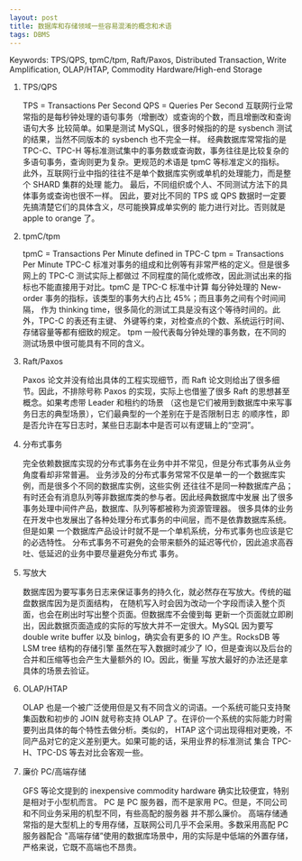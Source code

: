 ```yaml
---
layout: post
title: 数据库和存储领域一些容易混淆的概念和术语
tags: DBMS
---
```


Keywords: TPS/QPS, tpmC/tpm, Raft/Paxos, Distributed Transaction, Write Amplification, OLAP/HTAP, Commodity Hardware/High-end Storage

1.  TPS/QPS
    
    TPS = Transactions Per Second
    QPS = Queries Per Second
    互联网行业常常指的是每秒钟处理的语句事务（增删改）或查询的个数，而且增删改和查询语句大多
    比较简单。如果是测试 MySQL，很多时候指的的是 sysbench 测试的结果，当然不同版本的 
    sysbench 也不完全一样。
    经典数据库常常指的是 TPC-C、TPC-H 等标准测试集中的事务数或查询数，事务往往是比较复杂的
    多语句事务，查询则更为复杂。更规范的术语是 tpmC 等标准定义的指标。
    此外，互联网行业中指的往往不是单个数据库实例或单机的处理能力，而是整个 SHARD 集群的处理
    能力。
    最后，不同组织或个人、不同测试方法下的具体事务或查询也很不一样。
    因此，要对比不同的 TPS 或 QPS 数据时一定要先搞清楚它们的具体含义，尽可能换算成单实例的
    能力进行对比。否则就是 apple to orange 了。

2.  tpmC/tpm
    
    tpmC = Transactions Per Minute defined in TPC-C
    tpm = Transactions Per Minute
    TPC-C 标准对事务的组成和比例等有非常严格的定义。但是很多网上的 TPC-C 测试实际上都做过
    不同程度的简化或修改，因此测试出来的指标也不能直接用于对比。tpmC 是 TPC-C 标准中计算
    每分钟处理的 New-order 事务的指标，该类型的事务大约占比 45%；而且事务之间有个时间间隔，
    作为 thinking time，很多简化的测试工具是没有这个等待时间的。此外，TPC-C 的表还有主键、
    外键等约束，对检查点的个数、系统运行时间、存储容量等都有细致的规定。
    tpm 一般代表每分钟处理的事务数，在不同的测试场景中很可能具有不同的含义。

3.  Raft/Paxos
    
    Paxos 论文并没有给出具体的工程实现细节，而 Raft 论文则给出了很多细节。因此，不排除号称
    Paxos 的实现，实际上也借鉴了很多 Raft 的思想甚至概念。如果考虑带 Leader 和租约的场景
    （这也是它们被用到数据库中来写事务日志的典型场景），它们最典型的一个差别在于是否限制日志
    的顺序性，即是否允许在写日志时，某些日志副本中是否可以有逻辑上的“空洞”。

4.  分布式事务
    
    完全依赖数据库实现的分布式事务在业务中并不常见，但是分布式事务从业务角度看却非常普遍。
    业务涉及的分布式事务常常不仅是单一的一个数据库实例，而是很多个不同的数据库实例，这些实例
    还往往不是同一种数据库产品；有时还会有消息队列等非数据库类的参与者。因此经典数据库中发展
    出了很多事务处理中间件产品，数据库、队列等都被称为资源管理器。
    很多具体的业务在开发中也发展出了各种处理分布式事务的中间层，而不是依靠数据库系统。但是如果
    一个数据库产品设计时就不是一个单机系统，分布式事务也应该是它的必选特性。
    分布式事务不可避免的会带来额外的延迟等代价，因此追求高吞吐、低延迟的业务中要尽量避免分布式
    事务。

5.  写放大
    
    数据库因为要写事务日志来保证事务的持久化，就必然存在写放大。传统的磁盘数据库因为是页面结构，
    在随机写入时会因为改动一个字段而读入整个页面，也会在刷出时写出整个页面。但数据库不会傻到每
    更新一个页面就立即刷出，因此数据页面造成的实际的写放大并不一定很大。MySQL 因为要写 double
    write buffer 以及 binlog，确实会有更多的 IO 产生。RocksDB 等 LSM tree 结构的存储引擎
    虽然在写入数据时减少了 IO，但是查询以及后台的合并和压缩等也会产生大量额外的 IO。因此，衡量
    写放大最好的办法还是拿具体的场景去验证。

6.  OLAP/HTAP
    
    OLAP 也是一个被广泛使用但是又有不同含义的词语。一个系统可能只支持聚集函数和初步的 JOIN
    就号称支持 OLAP 了。在评价一个系统的实际能力时需要列出具体的每个特性去做分析。类似的， 
    HTAP 这个词出现得相对更晚，不同产品对它的定义差别更大。如果可能的话，采用业界的标准测试
    集合 TPC-H、TPC-DS 等去对比会客观一些。

7.  廉价 PC/高端存储
    
    GFS 等论文提到的 inexpensive commodity hardware 确实比较便宜，特别是相对于小型机而言。
    PC 是 PC 服务器，而不是家用 PC。但是，不同公司和不同业务采用的机型不同，有些高配的服务器
    并不那么廉价。
    高端存储通常指的是大型机上的专用存储，互联网公司几乎不会采用。多数采用高配 PC 服务器配合
    "高端存储”使用的数据库场景中，用的实际是中低端的外置存储，严格来说，它既不高端也不昂贵。

